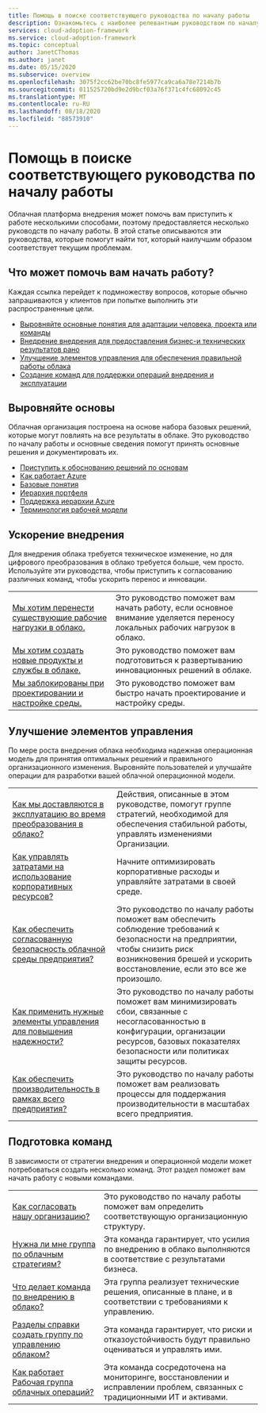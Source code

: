 ```yaml
---
title: Помощь в поиске соответствующего руководства по началу работы
description: Ознакомьтесь с наиболее релевантным руководством по началу работы в своих нуждах.
services: cloud-adoption-framework
ms.service: cloud-adoption-framework
ms.topic: conceptual
author: JanetCThomas
ms.author: janet
ms.date: 05/15/2020
ms.subservice: overview
ms.openlocfilehash: 3075f2cc62be70bc8fe5977ca9ca6a78e7214b7b
ms.sourcegitcommit: 011525720bd9e2d9bcf03a76f371c4fc68092c45
ms.translationtype: MT
ms.contentlocale: ru-RU
ms.lasthandoff: 08/18/2020
ms.locfileid: "88573910"
---
```

# <a name="help-finding-the-appropriate-getting-started-guide"></a>Помощь в поиске соответствующего руководства по началу работы

Облачная платформа внедрения может помочь вам приступить к работе несколькими способами, поэтому предоставляется несколько руководств по началу работы. В этой статье описываются эти руководства, которые помогут найти тот, который наилучшим образом соответствует текущим проблемам.

## <a name="what-can-we-help-you-get-started-with"></a>Что может помочь вам начать работу?

Каждая ссылка перейдет к подмножеству вопросов, которые обычно запрашиваются у клиентов при попытке выполнить эти распространенные цели.

- [Выровняйте основные понятия для адаптации человека, проекта или команды](#align-foundation)
- [Внедрение внедрения для предоставления бизнес-и технических результатов рано](#accelerate-adoption)
- [Улучшение элементов управления для обеспечения правильной работы облака](#improve-controls)
- [Создание команд для поддержки операций внедрения и эксплуатации](#establish-teams)

## <a name="align-foundation"></a>Выровняйте основы

Облачная организация построена на основе набора базовых решений, которые могут повлиять на все результаты в облаке. Это руководство по началу работы и основные сведения помогут принять основные решения и документировать их.

- [Приступить к обоснованию решений по основам](./cloud-concepts.md)
- [Как работает Azure](./what-is-azure.md)
- [Базовые понятия](../ready/considerations/fundamental-concepts.md)
- [Иерархия портфеля](../reference/fundamental-concepts/hosting-hierarchy.md)
- [Поддержка иерархии Azure](../reference/fundamental-concepts/hierarchy-azure-tools.md)
- [Терминология рабочей модели](../operating-model/terms.md)

## <a name="accelerate-adoption"></a>Ускорение внедрения

Для внедрения облака требуется техническое изменение, но для цифрового преобразования в облако требуется больше, чем просто. Используйте эти руководства, чтобы приступить к согласованию различных команд, чтобы ускорить перенос и инновации.

|  |  |
|--|--|
| [Мы хотим перенести существующие рабочие нагрузки в облако.](./migrate.md)                   | Это руководство поможет вам начать работу, если основное внимание уделяется переносу локальных рабочих нагрузок в облако. |
| [Мы хотим создать новые продукты и службы в облаке.](./innovate.md)             | Это руководство поможет вам подготовиться к развертыванию инновационных решений в облаке.                                       |
| [Мы заблокированы при проектировании и настройке среды.](./design-and-configuration.md) | Это руководство поможет вам быстро начать проектирование и настройку среды.                                           |

## <a name="improve-controls"></a>Улучшение элементов управления

По мере роста внедрения облака необходима надежная операционная модель для принятия оптимальных решений и правильного организационного изменения. Выровняйте пользователей и улучшайте операции для разработки вашей облачной операционной модели.

|  |  |
|--|--|
| [Как мы доставляются в эксплуатацию во время преобразования в облако?](./operational-excellence.md)                   | Действия, описанные в этом руководстве, помогут группе стратегий, необходимой для обеспечения стабильной работы, управлять изменениями Организации. |
| [Как управлять затратами на использование корпоративных ресурсов?](./manage-costs.md)                                          | Начните оптимизировать корпоративные расходы и управляйте затратами в своей среде.                                                                           |
| [Как обеспечить согласованную безопасность облачной среды предприятия?](./security.md)             | Это руководство по началу работы поможет вам обеспечить соблюдение требований к безопасности на предприятии, чтобы снизить риск возникновения брешей и ускорить восстановление, если это все же произошло.                                       |
| [Как применить нужные элементы управления для повышения надежности?](./reliability.md)                   | Это руководство по началу работы поможет вам минимизировать сбои, связанные с несогласованностью в конфигурации, организации ресурсов, базовых показателях безопасности или политиках защиты ресурсов. |
| [Как обеспечить производительность в рамках всего предприятия?](./performance.md)                               | Это руководство по началу работы поможет вам реализовать процессы для поддержания производительности в масштабах всего предприятия.                               |

## <a name="establish-teams"></a>Подготовка команд

В зависимости от стратегии внедрения и операционной модели может потребоваться создать несколько команд. Этот раздел поможет вам начать работу с новыми командами.

|  |  |
|--|--|
| [Как согласовать нашу организацию?](./org-alignment.md)                               | Это руководство по началу работы поможет вам определить соответствующую организационную структуру.                               |
| [Нужна ли мне группа по облачным стратегиям?](./team/cloud-strategy.md)     | Эта команда гарантирует, что усилия по внедрению в облако выполняются в соответствие с результатами бизнеса.                                |
| [Что делает команда по внедрению в облако?](./team/cloud-adoption.md)     | Эта группа реализует технические решения, описанные в плане, и в соответствии с требованиями к управлению.             |
| [Разделы справки создать группу по управлению облаком?](./team/cloud-governance.md) | Эта команда гарантирует, что риски и отказоустойчивость будут правильно оцениваться и управлять ими.                                         |
| [Как работает Рабочая группа облачных операций?](./team/cloud-operations.md) | Эта команда сосредоточена на мониторинге, восстановлении и исправлении проблем, связанных с традиционными ИТ и активами. |
